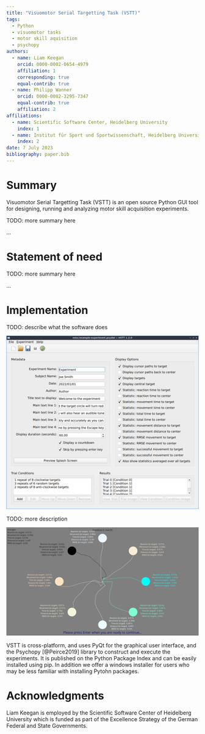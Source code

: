```yaml
---
title: "Visuomotor Serial Targetting Task (VSTT)"
tags:
  - Python
  - visuomotor tasks
  - motor skill aquisition
  - psychopy
authors:
  - name: Liam Keegan
    orcid: 0000-0002-0654-4979
    affiliation: 1
    corresponding: true
    equal-contrib: true
  - name: Philipp Wanner
    orcid: 0000-0002-3295-7347
    equal-contrib: true
    affiliation: 2
affiliations:
  - name: Scientific Software Center, Heidelberg University
    index: 1
  - name: Institut für Sport und Sportwissenschaft, Heidelberg University
    index: 2
date: 7 July 2023
bibliography: paper.bib
---
```


# Summary

Visuomotor Serial Targetting Task (VSTT) is an open source Python GUI tool
for designing, running and analyzing motor skill acquisition experiments.

TODO: more summary here

...

# Statement of need

TODO: more summary here

...

# Implementation

TODO: describe what the software does

![The main graphical user interface of VSTT](docs/quickstart/images/gui.png)

TODO: more description

![The results displayed at the end of an experiment](docs/quickstart/images/results.png)

VSTT is cross-platform, and uses PyQt for the graphical user interface, and the Psychopy [@Peirce2019] library to construct and execute the experiments.
It is published on the Python Package Index and can be easily installed using pip.
In addition we offer a windows installer for users who may be less familiar with installing Pytohn packages.

# Acknowledgments

Liam Keegan is employed by the Scientific Software Center of Heidelberg University
which is funded as part of the Excellence Strategy of the German Federal and State Governments.
